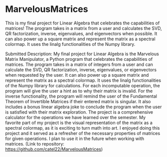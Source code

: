 # MarvelousMatrices

This is my final project for Linear Algebra that celebrates the capabilities of matrices! The program takes in a matrix from a user and calculates the SVD, QR factorization, inverse, eigenvalues, and eigenvectors when possible. It can also power up a square matrix and represent the matrix as a spectral colormap. It uses the linalg functionalities of the Numpy library.

Submitted Description:
My final project for Linear Algebra is the Marvelous Matrix Manipulator, a Python program that celebrates the capabilities of matrices. The program takes in a matrix of integers from a user and can calculate the SVD, QR factorization, inverse, eigenvalues, or eigenvectors when requested by the user. It can also power up a square matrix and represent the matrix as a spectral colormap. It uses the linalg functionalities of the Numpy library for calculations. For each incomputable operation, the program will give the user a hint as to why their matrix is invalid. For the inverse functionality, the program will remind the user of the Fundamental Theorem of Invertible Matrices if their entered matrix is singular. It also includes a bonus linear algebra joke to conclude the program when the user is satisfied with their matrix exploration. The project is a comprehensive calculator for the operations we have learned over the semester. My favorite part of my project is the visual representation of the matrix as a spectral colormap, as it is exciting to turn math into art. I enjoyed doing this project and it served as a refresher of the necessary properties of matrices for given operations. I plan to use it in the future when working with matrices. (Link to repository: https://github.com/catel22/MarvelousMatrices)
